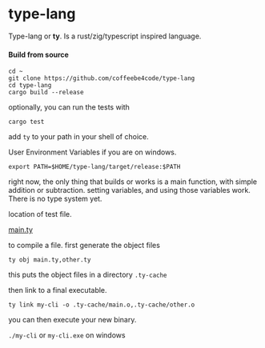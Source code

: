 # type-lang

Type-lang or __ty__. Is a rust/zig/typescript inspired language.

#### Build from source

```
cd ~
git clone https://github.com/coffeebe4code/type-lang
cd type-lang
cargo build --release
```

optionally, you can run the tests with

```
cargo test
```

add `ty` to your path in your shell of choice.

User Environment Variables if you are on windows.

```
export PATH=$HOME/type-lang/target/release:$PATH
```

right now, the only thing that builds or works is a main function, with simple addition or subtraction. setting variables, and using those variables work. There is no type system yet.

location of test file.

[main.ty](./test/main.ty)

to compile a file. first generate the object files

`ty obj main.ty,other.ty`

this puts the object files in a directory `.ty-cache`

then link to a final executable.

`ty link my-cli -o .ty-cache/main.o,.ty-cache/other.o`

you can then execute your new binary.

`./my-cli` or `my-cli.exe` on windows

